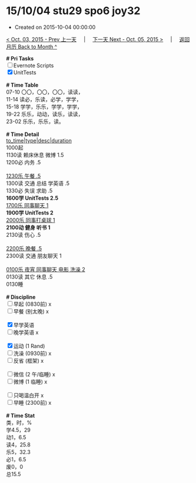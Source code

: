 # 15/10/04 stu29 spo6 joy32

- Created on 2015-10-04 00:00:00

[< Oct. 03, 2015 - Prev 上一天](/lifelogs/2015/10/d03.md) &nbsp; &nbsp; | &nbsp; &nbsp; [下一天 Next - Oct. 05, 2015 >](/lifelogs/2015/10/d05.md) &nbsp; &nbsp; |  &nbsp; &nbsp; [返回月历 Back to Month ^](/lifelogs/2015/10/index.md)
<br/><div><strong># Pri Tasks</strong></div><div><input type="checkbox"/>Evernote Scripts</div><div><input checked="true" type="checkbox"/>UnitTests</div><div><br/></div><div><b># Time Table</b></div><div>07-10 〇〇，〇〇，〇〇，读读，</div><div>11-14 读必，乐读，必学，学学，</div><div>15-18 学学，乐乐，学学，学学，</div><div>19-22 乐乐，动动，读乐，读读，</div><div>23-02 乐乐，乐乐，读。</div><div><br/></div><div><b># Time Detail</b></div><div><u>to_time|type|desc|duration</u></div><div>1000起</div><div>1130读 赖床休息 微博 1.5</div><div>1200必 内务 .5</div><div><br/></div><div><u>1230乐 午餐 .5</u></div><div>1300读 交通 总结 学英语 .5</div><div>1330必 失误 求助 .5</div><div><strong>1600学 UnitTests 2.5</strong></div><div><u>1700乐 同事聊天 1</u></div><div><b>1900学 UnitTests 2</b></div><div><u>2000乐 同事打桌球 1</u></div><div><b>2100动 健身 听书 1</b></div><div>2130读 伤心 .5</div><div><br/></div><div><u>2200乐 晚餐 .5</u></div><div>2300读 交通 朋友聊天 1</div><div><br/></div><div><u>0100乐 夜宵 同事聊天 电影 洗澡 2</u></div><div>0130读 其它 休息 .5</div><div>0130睡</div><div><br/></div><div><b># Discipline</b></div><div><input type="checkbox"/>早起 (0830前) x</div><div><input type="checkbox"/>早餐 (别太晚) x</div><div><br/></div><div><input checked="true" type="checkbox"/>早学英语 </div><div><input type="checkbox"/>晚学英语 x</div><div><br/></div><div><input checked="true" type="checkbox"/>运动 (1 Rand) </div><div><input type="checkbox"/>洗澡 (0930前) x</div><div><input type="checkbox"/>反省 (框架) x</div><div><br/></div><div><input type="checkbox"/>微信 (2 午/临睡) x</div><div><input type="checkbox"/>微博 (1 临睡) x</div><div><br/></div><div><input type="checkbox"/>只喝温白开 x</div><div><input type="checkbox"/>早睡 (2300前) x</div><div><br/></div><div><b># Time Stat</b></div><div>类，时，%<br clear="none"/>学4.5，29<br clear="none"/>动1，6.5<br clear="none"/>读4，25.8<br clear="none"/>乐5，32.3<br clear="none"/>必1，6.5<br clear="none"/>废0，0</div><div>总15.5</div><div><br/></div><div><br/></div>
